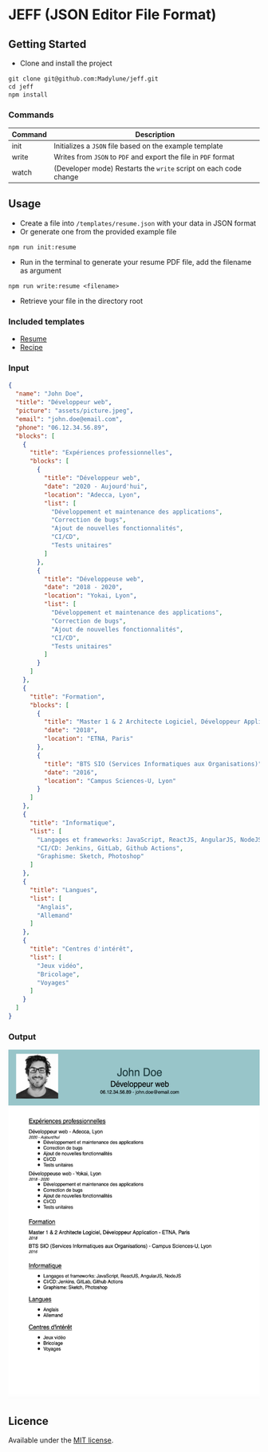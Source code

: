 # JEFF (JSON Editor File Format)

## Getting Started
- Clone and install the project
```
git clone git@github.com:Madylune/jeff.git
cd jeff
npm install
```

### Commands
| Command | Description |
| ------  | ----------- |
| init    | Initializes a `JSON` file based on the example template |
| write   | Writes from `JSON` to `PDF` and export the file in `PDF` format |
| watch   | (Developer mode) Restarts the `write` script on each code change |

## Usage
- Create a file into `/templates/resume.json` with your data in JSON format
- Or generate one from the provided example file
```
npm run init:resume
```
- Run in the terminal to generate your resume PDF file, add the filename as argument
```
npm run write:resume <filename>
```
- Retrieve your file in the directory root

### Included templates
- [Resume]('https://github.com/Madylune/jeff/blob/main/templates/example.resume.json')
- [Recipe]('https://github.com/Madylune/jeff/blob/main/templates/example.recipe.json')

### Input
```json
{
  "name": "John Doe",
  "title": "Développeur web",
  "picture": "assets/picture.jpeg",
  "email": "john.doe@email.com",
  "phone": "06.12.34.56.89",
  "blocks": [
    {
      "title": "Expériences professionnelles",
      "blocks": [
        {
          "title": "Développeur web",
          "date": "2020 - Aujourd'hui",
          "location": "Adecca, Lyon",
          "list": [
            "Développement et maintenance des applications",
            "Correction de bugs",
            "Ajout de nouvelles fonctionnalités",
            "CI/CD",
            "Tests unitaires"
          ]
        },
        {
          "title": "Développeuse web",
          "date": "2018 - 2020",
          "location": "Yokai, Lyon",
          "list": [
            "Développement et maintenance des applications",
            "Correction de bugs",
            "Ajout de nouvelles fonctionnalités",
            "CI/CD",
            "Tests unitaires"
          ]
        }
      ]
    },
    {
      "title": "Formation",
      "blocks": [
        {
          "title": "Master 1 & 2 Architecte Logiciel, Développeur Application",
          "date": "2018",
          "location": "ETNA, Paris"
        },
        {
          "title": "BTS SIO (Services Informatiques aux Organisations)",
          "date": "2016",
          "location": "Campus Sciences-U, Lyon"
        }
      ]
    },
    {
      "title": "Informatique",
      "list": [
        "Langages et frameworks: JavaScript, ReactJS, AngularJS, NodeJS",
        "CI/CD: Jenkins, GitLab, Github Actions",
        "Graphisme: Sketch, Photoshop"
      ]
    },
    {
      "title": "Langues",
      "list": [
        "Anglais",
        "Allemand"
      ]
    },
    {
      "title": "Centres d'intérêt",
      "list": [
        "Jeux vidéo",
        "Bricolage",
        "Voyages"
      ]
    }
  ]
}
```

### Output
<img src="assets/output.png" height="700" />

## Licence
Available under the [MIT license](https://opensource.org/license/mit/).